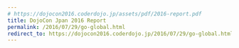 ```yaml
---
# https://dojocon2016.coderdojo.jp/assets/pdf/2016-report.pdf
title: DojoCon Jpan 2016 Report
permalink: /2016/07/29/go-global.html
redirect_to: https://dojocon2016.coderdojo.jp/2016/07/29/go-global.html
---
```

